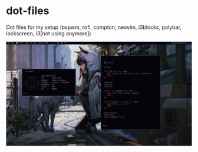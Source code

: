 # dot-files
Dot files for my setup (bspwm, rofi, compton, neovim, i3blocks, polybar, lockscreen, i3[not using anymore])

![alt text](arch.png)

